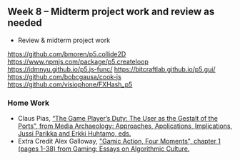 ## Week 8 – Midterm project work and review as needed
* Review & midterm project work

https://github.com/bmoren/p5.collide2D
https://www.npmjs.com/package/p5.createloop
https://idmnyu.github.io/p5.js-func/
https://bitcraftlab.github.io/p5.gui/
https://github.com/bobcgausa/cook-js
https://github.com/visiophone/FXHash_p5

### Home Work
* Claus Pias, [“The Game Player’s Duty: The User as the Gestalt of the Ports”, from Media Archaeology: Approaches, Applications, Implications, Jussi Parikka and Erkki Huhtamo, eds.](pdfs/huhtamo-parikka-media_arch.pdf)
* Extra Credit Alex Galloway, ["Gamic Action, Four Moments", chapter 1 (pages 1-38) from Gaming: Essays on Algorithmic Culture.](pdfs/galloway_gamicaction.pdf)
